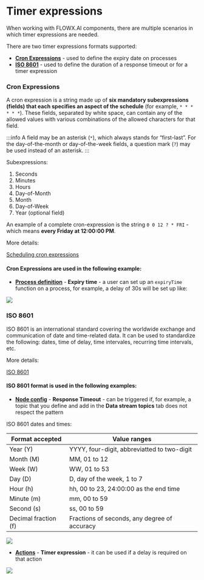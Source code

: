 # Timer expressions

When working with FLOWX.AI components, there are multiple scenarios in which timer expressions are needed.

There are two timer expressions formats supported:

* [**Cron Expressions**](#cron-expressions) - used to define the expiry date on processes
* [**ISO 8601**](#iso-8601) - used to define the duration of a response timeout or for a timer expression

### **Cron Expressions**

A cron expression is a string made up of **six mandatory subexpressions (fields) that each specifies an aspect of the schedule** (for example, `* * * * * *`). These fields, separated by white space, can contain any of the allowed values with various combinations of the allowed characters for that field.

:::info
A field may be an asterisk (`*`), which always stands for “first-last”. For the day-of-the-month or day-of-the-week fields, a question mark (`?`) may be used instead of an asterisk.
:::

Subexpressions:

1. Seconds
2. Minutes
3. Hours
4. Day-of-Month
5. Month
6. Day-of-Week
7. Year (optional field)

An example of a complete cron-expression is the string `0 0 12 ? * FRI` - which means **every Friday at 12:00:00 PM**.

More details:

[Scheduling cron expressions](https://docs.spring.io/spring-framework/docs/current/reference/html/integration.html#scheduling-cron-expression)

#### Cron Expressions are used in the following example:

* [**Process definition**](../../building-blocks/process/process-definition/process-definition.md) - **Expiry time** - a user can set up an `expiryTime` function on a process, for example, a delay of 30s will be set up like:

![](https://s3.eu-west-1.amazonaws.com/docx.flowx.ai/2.14/timer_process_settings.png)

### **ISO 8601**

ISO 8601 is an international standard covering the worldwide exchange and communication of date and time-related data. It can be used to standardize the following: dates, time of delay, time intervales, recurring time intervals, etc.

More details:

[ISO 8601](https://www.w3.org/TR/NOTE-datetime)

#### ISO 8601 format is used in the following examples:

* [**Node config**](../../building-blocks/node/node.md) - **Response Timeout** - can be triggered if, for example, a topic that you define and add in the **Data stream topics** tab does not respect the pattern

ISO 8601 dates and times:

| Format accepted      | Value ranges                                 |
| -------------------- | -------------------------------------------- |
| Year (Y)             | YYYY, four-digit, abbreviatted to two-digit  |
| Month (M)            | MM, 01 to 12                                 |
| Week (W)             | WW, 01 to 53                                 |
| Day (D)              | D, day of the week, 1 to 7                   |
| Hour (h)             | hh, 00 to 23, 24:00:00 as the end time       |
| Minute (m)           | mm, 00 to 59                                 |
| Second (s)           | ss, 00 to 59                                 |
| Decimal fraction (f) | Fractions of seconds, any degree of accuracy |

![](https://s3.eu-west-1.amazonaws.com/docx.flowx.ai/2.14/timer_response_timeout.png)

* [**Actions**](../../building-blocks/actions.md) - **Timer expression** - it can be used if a delay is required on that action

![](https://s3.eu-west-1.amazonaws.com/docx.flowx.ai/2.14/timer_action_edit.png)